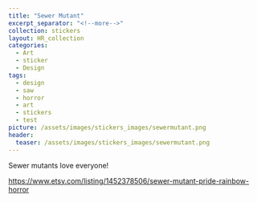 ```yaml
---
title: "Sewer Mutant"
excerpt_separator: "<!--more-->"
collection: stickers
layout: HR_collection
categories:
  - Art
  - sticker
  - Design
tags:
  - design
  - saw
  - horror
  - art
  - stickers
  - test
picture: /assets/images/stickers_images/sewermutant.png
header:
  teaser: /assets/images/stickers_images/sewermutant.png
---
```

Sewer mutants love everyone! 

https://www.etsy.com/listing/1452378506/sewer-mutant-pride-rainbow-horror
